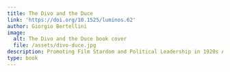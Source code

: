 ```yaml
---
title: The Divo and the Duce
link: 'https://doi.org/10.1525/luminos.62'
author: Giorgio Bertellini
image:
  alt: The Divo and the Duce book cover
  file: /assets/divo-duce.jpg
description: Promoting Film Stardom and Political Leadership in 1920s America
type: book
---
```


